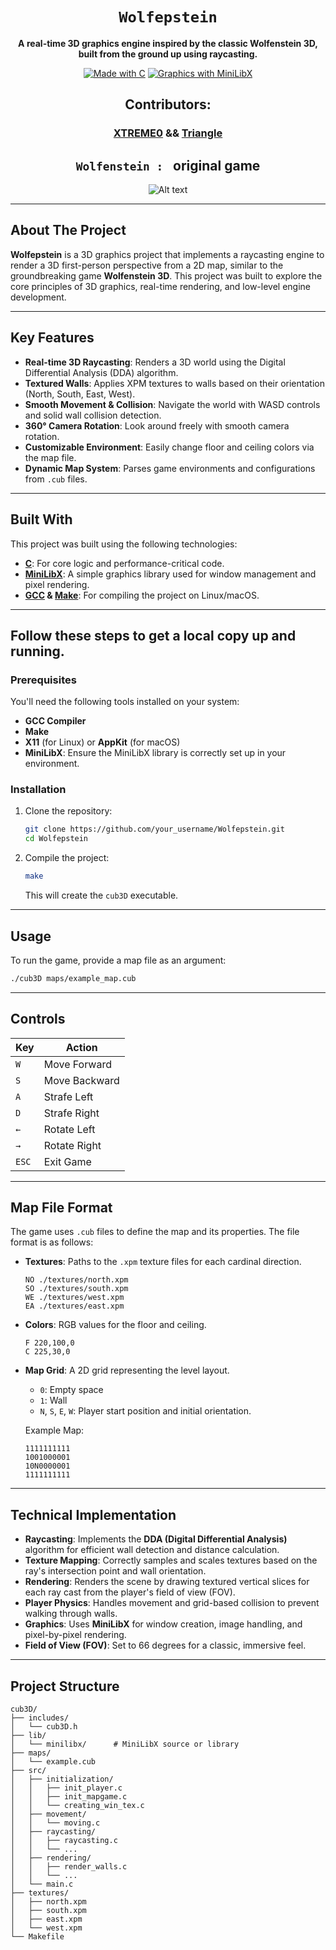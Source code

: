 <div align="center">

# ```Wolfepstein```

**A real-time 3D graphics engine inspired by the classic Wolfenstein 3D, built from the ground up using raycasting.**

[![Made with C](https://img.shields.io/badge/Made%20with-C-blue.svg?style=for-the-badge&logo=c)](https://en.wikipedia.org/wiki/C_(programming_language))
[![Graphics with MiniLibX](https://img.shields.io/badge/Graphics-MiniLibX-yellow.svg?style=for-the-badge)](https://github.com/42Paris/minilibx-linux)

## Contributors:
###  [XTREME0](https://github.com/XTREME0) &&  [Triangle](https://github.com/triangle-motelti)

</div>

<div align="center">

## ```Wolfenstein : ``` original game

![Alt text](https://media3.giphy.com/media/v1.Y2lkPTc5MGI3NjExaHAyOTYxZ3pyZ25ud3AyNnVtdzdlY25kNTZvOGVkczRpaTNmZ2JreCZlcD12MV9pbnRlcm5hbF9naWZfYnlfaWQmY3Q9Zw/3o85xyFuIzQQ2NmIBW/giphy.gif)

</div>

---

## About The Project

**Wolfepstein** is a 3D graphics project that implements a raycasting engine to render a 3D first-person perspective from a 2D map, similar to the groundbreaking game **Wolfenstein 3D**. This project was built to explore the core principles of 3D graphics, real-time rendering, and low-level engine development.

---

## Key Features

- **Real-time 3D Raycasting**: Renders a 3D world using the Digital Differential Analysis (DDA) algorithm.
- **Textured Walls**: Applies XPM textures to walls based on their orientation (North, South, East, West).
- **Smooth Movement & Collision**: Navigate the world with WASD controls and solid wall collision detection.
- **360° Camera Rotation**: Look around freely with smooth camera rotation.
- **Customizable Environment**: Easily change floor and ceiling colors via the map file.
- **Dynamic Map System**: Parses game environments and configurations from `.cub` files.

---

## Built With

This project was built using the following technologies:

- **[C](https://en.wikipedia.org/wiki/C_(programming_language))**: For core logic and performance-critical code.
- **[MiniLibX](https://github.com/42Paris/minilibx-linux)**: A simple graphics library used for window management and pixel rendering.
- **[GCC](https://gcc.gnu.org/) & [Make](https://www.gnu.org/software/make/)**: For compiling the project on Linux/macOS.

---

## Follow these steps to get a local copy up and running.

### Prerequisites

You'll need the following tools installed on your system:
- **GCC Compiler**
- **Make**
- **X11** (for Linux) or **AppKit** (for macOS)
- **MiniLibX**: Ensure the MiniLibX library is correctly set up in your environment.

### Installation

1. Clone the repository:
   ```sh
   git clone https://github.com/your_username/Wolfepstein.git
   cd Wolfepstein
   ```

2. Compile the project:
   ```sh
   make
   ```
   This will create the `cub3D` executable.

---

## Usage

To run the game, provide a map file as an argument:

```sh
./cub3D maps/example_map.cub
```

---

## Controls

| Key | Action            |
|-----|-------------------|
| `W` | Move Forward      |
| `S` | Move Backward     |
| `A` | Strafe Left       |
| `D` | Strafe Right      |
| `←` | Rotate Left       |
| `→` | Rotate Right      |
| `ESC`| Exit Game         |

---

## Map File Format

The game uses `.cub` files to define the map and its properties. The file format is as follows:

- **Textures**: Paths to the `.xpm` texture files for each cardinal direction.
  ```
  NO ./textures/north.xpm
  SO ./textures/south.xpm
  WE ./textures/west.xpm
  EA ./textures/east.xpm
  ```

- **Colors**: RGB values for the floor and ceiling.
  ```
  F 220,100,0
  C 225,30,0
  ```

- **Map Grid**: A 2D grid representing the level layout.
  - `0`: Empty space
  - `1`: Wall
  - `N`, `S`, `E`, `W`: Player start position and initial orientation.

  Example Map:
  ```
  1111111111
  1001000001
  10N0000001
  1111111111
  ```

---

## Technical Implementation

- **Raycasting**: Implements the **DDA (Digital Differential Analysis)** algorithm for efficient wall detection and distance calculation.
- **Texture Mapping**: Correctly samples and scales textures based on the ray's intersection point and wall orientation.
- **Rendering**: Renders the scene by drawing textured vertical slices for each ray cast from the player's field of view (FOV).
- **Player Physics**: Handles movement and grid-based collision to prevent walking through walls.
- **Graphics**: Uses **MiniLibX** for window creation, image handling, and pixel-by-pixel rendering.
- **Field of View (FOV)**: Set to 66 degrees for a classic, immersive feel.

---

## Project Structure

```
cub3D/
├── includes/
│   └── cub3D.h
├── lib/
│   └── minilibx/      # MiniLibX source or library
├── maps/
│   └── example.cub
├── src/
│   ├── initialization/
│   │   ├── init_player.c
│   │   ├── init_mapgame.c
│   │   └── creating_win_tex.c
│   ├── movement/
│   │   └── moving.c
│   ├── raycasting/
│   │   ├── raycasting.c
│   │   └── ...
│   ├── rendering/
│   │   ├── render_walls.c
│   │   └── ...
│   └── main.c
├── textures/
│   ├── north.xpm
│   ├── south.xpm
│   ├── east.xpm
│   └── west.xpm
└── Makefile
```
